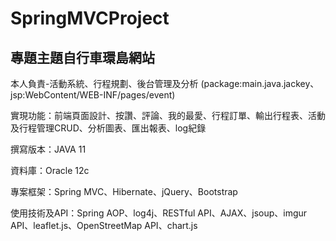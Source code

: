 # SpringMVCProject

## 專題主題自行車環島網站

本人負責-活動系統、行程規劃、後台管理及分析
(package:main.java.jackey、jsp:WebContent/WEB-INF/pages/event)

實現功能：前端頁面設計、按讚、評論、我的最愛、行程訂單、輸出行程表、活動及行程管理CRUD、分析圖表、匯出報表、log紀錄

撰寫版本：JAVA 11

資料庫：Oracle 12c

專案框架：Spring MVC、Hibernate、jQuery、Bootstrap

使用技術及API：Spring AOP、log4j、RESTful API、AJAX、jsoup、imgur API、leaflet.js、OpenStreetMap API、chart.js
